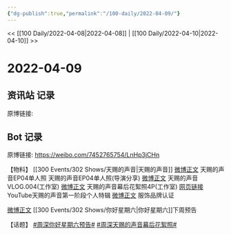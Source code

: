 ```yaml
---
{"dg-publish":true,"permalink":"/100-daily/2022-04-09/"}
---
```



<< [[100 Daily/2022-04-08\|2022-04-08]] | [[100 Daily/2022-04-10\|2022-04-10]] >>

# 2022-04-09

## 资讯站 记录

原博链接:

## Bot 记录

原博链接: https://weibo.com/7452765754/LnHp3jCHn

【物料】
[[300 Events/302 Shows/天赐的声音\|天赐的声音]]
[微博正文](https://m.weibo.cn/1315706994/4756342994371993) 天赐的声音EP04单人照
[](https://m.weibo.cn/1846843604/4756364403149078) 天赐的声音EP04单人照(导演分享)
[微博正文](https://m.weibo.cn/7478855230/4756435155553748) 天赐的声音VLOG.004(工作室)
[微博正文](https://m.weibo.cn/7478855230/4756327991359733) 天赐的声音幕后花絮照4P(工作室)
[网页链接](https://weibo.cn/sinaurl?u=https%3A%2F%2Fyoutu.be%2FuboM9_KfmnQ) YouTube天赐的声音第一阶段个人特辑
[微博正文](https://m.weibo.cn/2811859940/4756305485758657) 服饰品牌认证

[](https://m.weibo.cn/1591169702/4756464163365498) [微博正文](https://m.weibo.cn/1878335471/4756465330688601) [[300 Events/302 Shows/你好星期六\|你好星期六]]下周预告

【话题】
[#周深你好星期六预告#](https://s.weibo.com/weibo?q=%23%E5%91%A8%E6%B7%B1%E4%BD%A0%E5%A5%BD%E6%98%9F%E6%9C%9F%E5%85%AD%E9%A2%84%E5%91%8A%23)
[#周深天赐的声音幕后花絮照#](https://s.weibo.com/weibo?q=%23%E5%91%A8%E6%B7%B1%E5%A4%A9%E8%B5%90%E7%9A%84%E5%A3%B0%E9%9F%B3%E5%B9%95%E5%90%8E%E8%8A%B1%E7%B5%AE%E7%85%A7%23)
